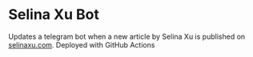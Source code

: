 # Selina Xu Bot

Updates a telegram bot when a new article by Selina Xu is published on [selinaxu.com](https://selinaxu.com/). Deployed with GitHub Actions
